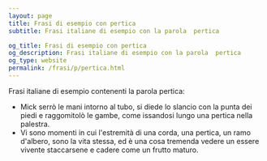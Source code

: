 ```yaml
---
layout: page
title: Frasi di esempio con pertica 
subtitle: Frasi italiane di esempio con la parola  pertica

og_title: Frasi di esempio con pertica 
og_description: Frasi italiane di esempio con la parola  pertica
og_type: website
permalink: /frasi/p/pertica.html
---
```


Frasi italiane di esempio contenenti la parola pertica:


- Mick serrò le mani intorno al tubo, si diede lo slancio con la punta dei piedi e raggomitolò le gambe, come issandosi lungo una pertica nella palestra.
- Vi sono momenti in cui l'estremità di una corda, una pertica, un ramo d'albero, sono la vita stessa, ed è una cosa tremenda vedere un essere vivente staccarsene e cadere come un frutto maturo.
